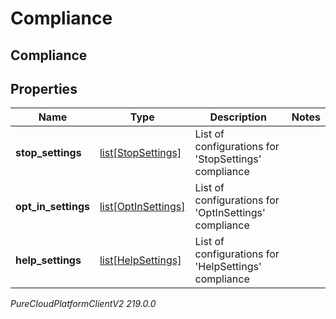 # Compliance

## Compliance

## Properties

|Name | Type | Description | Notes|
|------------ | ------------- | ------------- | -------------|
| **stop_settings** | [list[StopSettings]](StopSettings) | List of configurations for &#39;StopSettings&#39; compliance | |
| **opt_in_settings** | [list[OptInSettings]](OptInSettings) | List of configurations for &#39;OptInSettings&#39; compliance | |
| **help_settings** | [list[HelpSettings]](HelpSettings) | List of configurations for &#39;HelpSettings&#39; compliance | |



_PureCloudPlatformClientV2 219.0.0_
